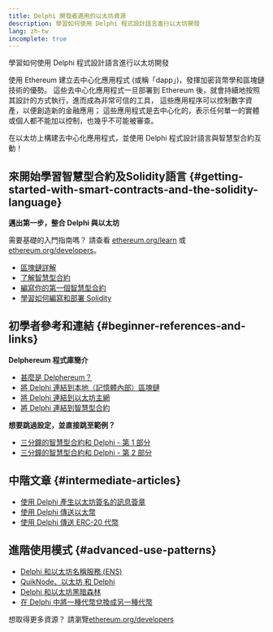 ```yaml
---
title: Delphi 開發者適用的以太坊資源
description: 學習如何使用 Delphi 程式設計語言進行以太坊開發
lang: zh-tw
incomplete: true
---
```


<FeaturedText>

學習如何使用 Delphi 程式設計語言進行以太坊開發

</FeaturedText>

使用 Ethereum 建立去中心化應用程式 (或稱「dapp」)，發揮加密貨幣學和區塊鏈技術的優勢。 這些去中心化應用程式一旦部署到 Ethereum 後，就會持續地按照其設計的方式執行，進而成為非常可信的工具， 這些應用程序可以控制數字資產，以便創造新的金融應用； 這些應用程式是去中心化的，表示任何單一的實體或個人都不能加以控制，也幾乎不可能被審查。

在以太坊上構建去中心化應用程式，並使用 Delphi 程式設計語言與智慧型合約互動！

## 來開始學習智慧型合約及Solidity語言 {#getting-started-with-smart-contracts-and-the-solidity-language}

**邁出第一步，整合 Delphi 與以太坊**

需要基礎的入門指南嗎？ 請查看 [ethereum.org/learn](/learn/) 或 [ethereum.org/developers](/developers/)。

- [區塊鏈詳解](https://kauri.io/article/d55684513211466da7f8cc03987607d5/blockchain-explained)
- [了解智慧型合約](https://kauri.io/article/e4f66c6079e74a4a9b532148d3158188/ethereum-101-part-5-the-smart-contract)
- [編寫你的第一個智慧型合約](https://kauri.io/article/124b7db1d0cf4f47b414f8b13c9d66e2/remix-ide-your-first-smart-contract)
- [學習如何編寫和部署 Solidity](https://kauri.io/article/973c5f54c4434bb1b0160cff8c695369/understanding-smart-contract-compilation-and-deployment)

## 初學者參考和連結 {#beginner-references-and-links}

**Delphereum 程式庫簡介**

- [甚麼是 Delphereum？](https://github.com/svanas/delphereum/blob/master/README.md)
- [將 Delphi 連結到本地（記憶體內部）區塊鏈](https://medium.com/@svanas/connecting-delphi-to-a-local-in-memory-blockchain-9a1512d6c5b0)
- [將 Delphi 連結到以太坊主網](https://medium.com/@svanas/connecting-delphi-to-the-ethereum-main-net-5faf1feffd83)
- [將 Delphi 連結到智慧型合約](https://medium.com/@svanas/connecting-delphi-to-smart-contracts-3146b12803a1)

**想要跳過設定，並直接跳至範例？**

- [三分鐘的智慧型合約和 Delphi - 第 1 部分](https://medium.com/@svanas/a-3-minute-smart-contract-and-delphi-61d998571d)
- [三分鐘的智慧型合約和 Delphi - 第 2 部分](https://medium.com/@svanas/a-3-minute-smart-contract-and-delphi-part-2-446925faa47b)

## 中階文章 {#intermediate-articles}

- [使用 Delphi 產生以太坊簽名的訊息簽章](https://medium.com/@svanas/generating-an-ethereum-signed-message-signature-in-delphi-75661ce5031b)
- [使用 Delphi 傳送以太幣](https://medium.com/@svanas/transferring-ether-with-delphi-b5f24b1a98a4)
- [使用 Delphi 傳送 ERC-20 代幣](https://medium.com/@svanas/transferring-erc-20-tokens-with-delphi-bb44c05b295d)

## 進階使用模式 {#advanced-use-patterns}

- [Delphi 和以太坊名稱服務 (ENS)](https://medium.com/@svanas/delphi-and-ethereum-name-service-ens-4443cd278af7)
- [QuikNode、以太坊 和 Delphi](https://medium.com/@svanas/quiknode-ethereum-and-delphi-f7bfc9671c23)
- [Delphi 和以太坊黑暗森林](https://svanas.medium.com/delphi-and-the-ethereum-dark-forest-5b430da3ad93)
- [在 Delphi 中將一種代幣兌換成另一種代幣](https://svanas.medium.com/swap-one-token-for-another-in-delphi-bcb999c47f7)

想取得更多資源？ 請瀏覽[ethereum.org/developers](/developers/)
